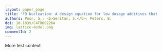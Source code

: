 ```yaml
---
layout: paper_page
title: "FD Nucleation: A design equation for low dosage additives that accelerate nucleation"
authors: Poon, G.; <b>Seritan, S.</b>; Peters, B.
doi: 10.1039/C4FD00226A
img: lattice-model.png
commentId: 2
---
```

More test content